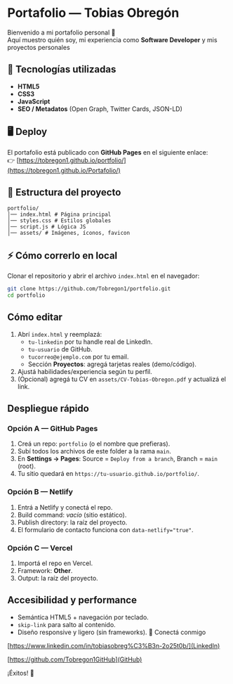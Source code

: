 # Portafolio — Tobias Obregón
Bienvenido a mi portafolio personal 🚀  
Aquí muestro quién soy, mi experiencia como **Software Developer** y mis proyectos personales

## 📌 Tecnologías utilizadas
- **HTML5**
- **CSS3**
- **JavaScript**
- **SEO / Metadatos** (Open Graph, Twitter Cards, JSON-LD)

## 🖥️ Deploy
El portafolio está publicado con **GitHub Pages** en el siguiente enlace:  
👉 [https://tobregon1.github.io/portfolio/](https://tobregon1.github.io/Portafolio/)

## 📂 Estructura del proyecto
```
portfolio/
│── index.html # Página principal
│── styles.css # Estilos globales
│── script.js # Lógica JS
│── assets/ # Imágenes, íconos, favicon
```

## ⚡ Cómo correrlo en local
Clonar el repositorio y abrir el archivo `index.html` en el navegador:

```bash
git clone https://github.com/Tobregon1/portfolio.git
cd portfolio
```

## Cómo editar
1. Abrí `index.html` y reemplazá:
   - `tu-linkedin` por tu handle real de LinkedIn.
   - `tu-usuario` de GitHub.
   - `tucorreo@ejemplo.com` por tu email.
   - Sección **Proyectos**: agregá tarjetas reales (demo/código).
2. Ajustá habilidades/experiencia según tu perfil.
3. (Opcional) agregá tu CV en `assets/CV-Tobias-Obregon.pdf` y actualizá el link.

## Despliegue rápido

### Opción A — GitHub Pages
1. Creá un repo: `portfolio` (o el nombre que prefieras).
2. Subí todos los archivos de este folder a la rama `main`.
3. En **Settings → Pages**: Source = `Deploy from a branch`, Branch = `main` (root).
4. Tu sitio quedará en `https://tu-usuario.github.io/portfolio/`.

### Opción B — Netlify
1. Entrá a Netlify y conectá el repo.
2. Build command: _vacío_ (sitio estático).
3. Publish directory: la raíz del proyecto.
4. El formulario de contacto funciona con `data-netlify="true"`.

### Opción C — Vercel
1. Importá el repo en Vercel.
2. Framework: **Other**.
3. Output: la raíz del proyecto.

## Accesibilidad y performance
- Semántica HTML5 + navegación por teclado.
- `skip-link` para salto al contenido.
- Diseño responsive y ligero (sin frameworks).
🔗 Conectá conmigo

[https://www.linkedin.com/in/tobiasobreg%C3%B3n-2o25t0b/](LinkedIn)

[https://github.com/Tobregon1GitHub](GitHub)

¡Éxitos! 🚀

